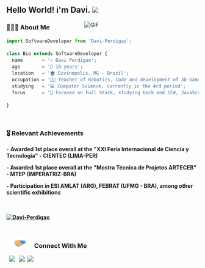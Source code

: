 <h2> Hello World! i'm Davi. <img src="https://github.com/souvikguria98/souvikguria98/blob/master/Hi.gif" width="25"></h2>
<img align="right" alt="GIF" src=https://github.com/rajput2107/rajput2107/blob/master/Assets/Developer.gif?raw=true" width="300"/>   
                                                                                                                                
<h3> 👨🏻‍💻 About Me </h3>

```js
import SoftwareDeveloper from 'Davi-Perdigao';

class Bio extends SoftwareDeveloper {
  name       = '✍️ Davi Perdigao';
  age        = '👱‍ 19 years'; 
  location   = '🏠 Divinopolis, MG - Brazil';                                                                          
  occupation = '👨‍🏫 Teacher of Robotics, Code and development of 3D Games';
  studying   = '💻 Computer Science, currently in the 4rd period';
  focus      = '🎯 Focused on Full Stack, studying back end (C#, JavaScript)';
                                                                             
}
```                                                                           
                                                                            
<br>                                                                            

<h3> 🎖️ Relevant Achievements </h3>
<p align="left">                                                                            
- <strong>Awarded 1st place overall at the "XXI Feria Internacional de Ciencia y Tecnología" - CIENTEC (LIMA-PER)<strong>
<p align="left">                                                                                            
- <strong>Awarded 1st place overall at the "Mostra Técnica de Projetos ARTECEB" - MTEP (IMPERATRIZ-BRA)<strong>
<p align="left">                                                                               
- <strong>Participation in ESI AMLAT (ARG), FEBRAT (UFMG - BRA), among other scientific exhibitions<strong>
<br>
<br>                                                                       
<br>
                                                                       
[![Davi-Perdigao](https://github-readme-stats.vercel.app/api/top-langs/?username=Davi-Perdigao&hide=html&layout=compact&theme=tokyonight)](https://github.com/Davi-Perdigao/)       
<br>               
               
<h3> <img src="https://github.com/SatYu26/SatYu26/blob/master/Assets/Handshake.gif" height="32px"> Connect With Me  </h3>
<p align="center">
 

&nbsp; <a href="https://www.instagram.com/daviperdigao_/" target="_blank" rel="noopener noreferrer"><img src="https://img.icons8.com/plasticine/100/000000/instagram-new.png" width="50" /></a>  &nbsp; <a href="https://www.linkedin.com/in/davi-ventura-cardoso-perdigao-5292051b7/" target="_blank" rel="noopener noreferrer"><img src="https://img.icons8.com/plasticine/100/000000/linkedin.png" width="50" /></a>&nbsp; <a href="mailto:davivcperdigao@gmail.com" target="_blank" rel="noopener noreferrer"><img src="https://img.icons8.com/plasticine/100/000000/gmail.png"  width="50" /></a>
</p>
